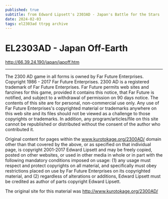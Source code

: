 ```yaml
---
published: true
subtitle: from Edward Lipsett's 2303AD - Japan's Battle for the Stars
date: 2024-02-03
tags: el2303ad ttrpg archive
---
```


# EL2303AD - Japan Off-Earth

http://66.39.24.190/japan/japoff.htm

--- 

The 2300 AD game in all forms is owned by Far Future Enterprises. Copyright 1986 - 2017 Far Future Enterprises. 2300 AD is a registered trademark of Far Future Enterprises. Far Future permits web sites and fanzines for this game, provided it contains this notice, that Far Future is notified, and subject to a withdrawal of permission on 90 days notice. The contents of this site are for personal, non-commercial use only. Any use of Far Future Enterprises's copyrighted material or trademarks anywhere on this web site and its files should not be viewed as a challenge to those copyrights or trademarks. In addition, any program/articles/file on this site cannot be republished or distributed without the consent of the author who contributed it.

Original content for pages within the www.kurotokage.org/2300AD/ domain other than that covered by the above, or as specified on that individual page, is copyright 2001-2017 Edward Lipsett and may be freely copied, posted on other websites, or used in other media in whole or in part with the following mandatory conditions imposed on usage: (1) any usage must respect and protect copyrights on all material, and specifically must obey restrictions placed on use by Far Future Enterprises on its copyrighted material, and (2) regardless of alterations or additions, Edward Lipsett must be credited as author of parts copyright Edward Lipsett.

The original site for this material was http://www.kurotokage.org/2300AD/